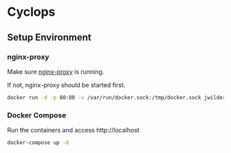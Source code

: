 # Cyclops

## Setup Environment

### nginx-proxy

Make sure [nginx-proxy](https://github.com/jwilder/nginx-proxy) is running.

If not, nginx-proxy should be started first.

```sh
docker run -d -p 80:80 -v /var/run/docker.sock:/tmp/docker.sock jwilder/nginx-proxy
```

### Docker Compose

Run the containers and access http://localhost

```sh
docker-compose up -d
```
